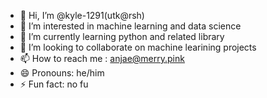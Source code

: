 - 👋 Hi, I’m @kyle-1291(utk@rsh)
- 👀 I’m interested in machine learning and data science 
- 🌱 I’m currently learning python and related library
- 💞️ I’m looking to collaborate on machine learining projects
- 📫 How to reach me :  anjae@merry.pink
- 😄 Pronouns: he/him
- ⚡ Fun fact: no fu

<!---
kyle-1291/kyle-1291 is a ✨ special ✨ repository because its `README.md` (this file) appears on your GitHub profile.
You can click the Preview link to take a look at your changes.
--->
